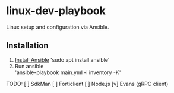 # linux-dev-playbook
Linux setup and configuration via Ansible.

## Installation 
1. [Install Ansible](https://docs.ansible.com/ansible/latest/installation_guide/index.html)
'sudo apt install ansible'  
2. Run ansible  
'ansible-playbook main.yml -i inventory -K'  


TODO:
[ ] SdkMan
[ ] Forticlient
[ ] Node.js 
[v] Evans (gRPC client)
